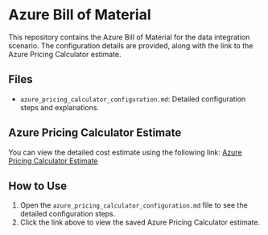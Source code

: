  # Azure Bill of Material

This repository contains the Azure Bill of Material for the data integration scenario. The configuration details are provided, along with the link to the Azure Pricing Calculator estimate.

## Files

- `azure_pricing_calculator_configuration.md`: Detailed configuration steps and explanations.

## Azure Pricing Calculator Estimate

You can view the detailed cost estimate using the following link:
[Azure Pricing Calculator Estimate](https://azure.microsoft.com/en-us/pricing/calculator/)

## How to Use

1. Open the `azure_pricing_calculator_configuration.md` file to see the detailed configuration steps.
2. Click the link above to view the saved Azure Pricing Calculator estimate.
